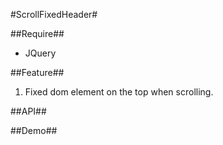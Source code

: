 #ScrollFixedHeader#

##Require##
* JQuery

##Feature##
1. Fixed dom element on the top when scrolling.

##API##

##Demo##
